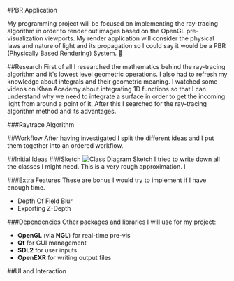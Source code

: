 #PBR Application

My programming project will be focused on implementing the ray-tracing algorithm in order to render out images based on the OpenGL pre-visualization viewports. My render application will consider the physical laws and nature of light and its propagation so I could say it would be a PBR (Physically Based Rendering) System. :pray:

##Research
First of all I researched the mathematics behind the ray-tracing algorithm and it's lowest level geometric operations. I also had to refresh my knowledge about integrals and their geometric meaning. I watched some videos on Khan Academy about integrating 1D functions so that I can understand why we need to integrate a surface in order to get the incoming light from around a point of it. After this I searched for the ray-tracing algorithm method and its advantages.

###Raytrace Algorithm


##Workflow
After having investigated I split the different ideas and I put them together into an ordered workflow.

##Initial Ideas
###Sketch
![Class Diagram Sketch](https://github.com/NCCA/docwhite-CA1/blob/master/InitialDesign/class_diagram_sketch.png)
I tried to write down all the classes I might need. This is a very rough approximation. I 

###Extra Features
These are bonus I would try to implement if I have enough time.
* Depth Of Field Blur
* Exporting Z-Depth

###Dependencies
Other packages and libraries I will use for my project:
* **OpenGL** (via **NGL**) for real-time pre-vis
* **Qt** for GUI management
* **SDL2** for user inputs
* **OpenEXR** for writing output files


##UI and Interaction